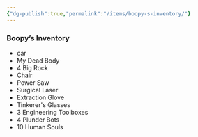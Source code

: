 ```yaml
---
{"dg-publish":true,"permalink":"/items/boopy-s-inventory/"}
---
```


### Boopy’s Inventory
- car 
- My Dead Body
- 4 Big Rock
- Chair
- Power Saw
- Surgical Laser
- Extraction Glove
- Tinkerer's Glasses
- 3 Engineering Toolboxes
- 4 Plunder Bots
- 10 Human Souls